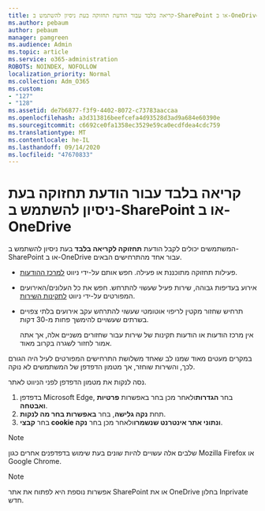 ```yaml
---
title: קריאה בלבד עבור הודעת תחזוקה בעת ניסיון להשתמש ב-SharePoint או ב-OneDrive
ms.author: pebaum
author: pebaum
manager: pamgreen
ms.audience: Admin
ms.topic: article
ms.service: o365-administration
ROBOTS: NOINDEX, NOFOLLOW
localization_priority: Normal
ms.collection: Adm_O365
ms.custom:
- "127"
- "128"
ms.assetid: de7b6877-f3f9-4402-8072-c73783aaccaa
ms.openlocfilehash: a3d313816beefcefa4d93528d3ad9a684e60390e
ms.sourcegitcommit: c6692ce0fa1358ec3529e59ca0ecdfdea4cdc759
ms.translationtype: MT
ms.contentlocale: he-IL
ms.lasthandoff: 09/14/2020
ms.locfileid: "47670833"
---
```

# <a name="read-only-for-maintenance-message-when-attempting-to-use-sharepoint-or-onedrive"></a>קריאה בלבד עבור הודעת תחזוקה בעת ניסיון להשתמש ב-SharePoint או ב-OneDrive

המשתמשים יכולים לקבל הודעת **תחזוקה לקריאה בלבד** בעת ניסיון להשתמש ב-SharePoint או ב-OneDrive עבור אחד מהתרחישים הבאים. 

-   פעילות תחזוקה מתוכננת או פעילה.  חפש אותם על-ידי ניווט [למרכז ההודעות](https://portal.office.com/adminportal/home#/messagecenter).
-   אירוע בעדיפות גבוהה, שירות פעיל שעשוי להתרחש. חפש את כל העלונים/האירועים המפורטים על-ידי ניווט [לתקינות השירות](https://portal.office.com/adminportal/home#/servicehealth).
-   תרחיש שחזור מקטין לריפוי אוטומטי שעשוי להתרחש עקב אירועים בלתי צפויים בשרתים שעשויים להימשך פחות מ-30 דקות. 
    
    אין מרכז הודעות או הודעות תקינות של שירות עבור שחזורים משניים אלה, אך אתה אמור לחזור לשגרה בקרוב מאוד.

במקרים מעטים מאוד שמנו לב שאחד משלושת התרחישים המפורטים לעיל היה הגורם לכך, והשירות שוחזר, אך מטמון הדפדפן של המשתמשים לא נוקה.

נסה לנקות את מטמון הדפדפן לפני הניווט לאתר.

1. בדפדפן Microsoft Edge, בחר **הגדרות**ולאחר מכן בחר באפשרות **פרטיות ואבטחה**.
2. תחת **נקה גלישה**, בחר **באפשרות בחר מה לנקות**.
3. בחר **קבצי cookie ונתוני אתר אינטרנט שנשמרו**ולאחר מכן בחר **נקה**.

>[!Note] 
> שלבים אלה עשויים להיות שונים בעת שימוש בדפדפנים אחרים כגון Mozilla Firefox או Google Chrome.

>[!Note] 
> אפשרות נוספת היא לפתוח את אתר SharePoint או את OneDrive בחלון Inprivate חדש.